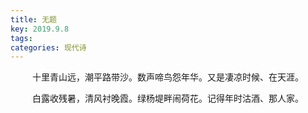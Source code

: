 ```yaml
---
title: 无题
key: 2019.9.8
tags: 
categories: 现代诗
---
```


<p align="center">十里青山远，潮平路带沙。数声啼鸟怨年华。又是凄凉时候、在天涯。
</p>
<p align="center">白露收残暑，清风衬晚霞。绿杨堤畔闹荷花。记得年时沽酒、那人家。
</p>
<p align="center"></br>
</p>
